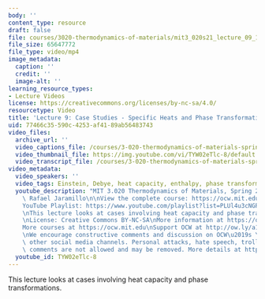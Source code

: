 ```yaml
---
body: ''
content_type: resource
draft: false
file: courses/3020-thermodynamics-of-materials/mit3_020s21_lecture_09_1080p_v3_360p_16_9.mp4
file_size: 65647772
file_type: video/mp4
image_metadata:
  caption: ''
  credit: ''
  image-alt: ''
learning_resource_types:
- Lecture Videos
license: https://creativecommons.org/licenses/by-nc-sa/4.0/
resourcetype: Video
title: 'Lecture 9: Case Studies - Specific Heats and Phase Transformations'
uid: 77466c35-590c-4253-af41-89ab56483743
video_files:
  archive_url: ''
  video_captions_file: /courses/3-020-thermodynamics-of-materials-spring-2021/mit3_020s21_lecture_09_1080p_v3_captions.vtt
  video_thumbnail_file: https://img.youtube.com/vi/TYW02eTlc-8/default.jpg
  video_transcript_file: /courses/3-020-thermodynamics-of-materials-spring-2021/mit3_020s21_lecture_09_1080p_v3_transcript.pdf
video_metadata:
  video_speakers: ''
  video_tags: Einstein, Debye, heat capacity, enthalpy, phase transformation
  youtube_description: "MIT 3.020 Thermodynamics of Materials, Spring 2021\nInstructor:\
    \ Rafael Jaramillo\n\nView the complete course: https://ocw.mit.edu/sites/3020-thermodynamics-of-materials/\n\
    YouTube Playlist: https://www.youtube.com/playlist?list=PLUl4u3cNGP61g-yRbJz4ghFPJLiok1HxX\n\
    \nThis lecture looks at cases involving heat capacity and phase transformations.\n\
    \nLicense: Creative Commons BY-NC-SA\nMore information at https://ocw.mit.edu/terms\n\
    More courses at https://ocw.mit.edu\nSupport OCW at http://ow.ly/a1If50zVRlQ\n\
    \nWe encourage constructive comments and discussion on OCW\u2019s YouTube and\
    \ other social media channels. Personal attacks, hate speech, trolling, and inappropriate\
    \ comments are not allowed and may be removed. More details at https://ocw.mit.edu/comments."
  youtube_id: TYW02eTlc-8
---
```

This lecture looks at cases involving heat capacity and phase transformations.